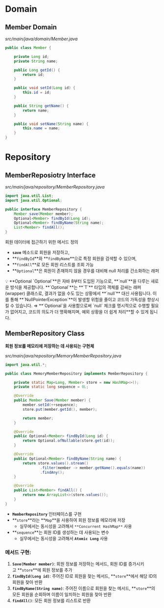 # Domain

## Member Domain

*src/main/java/domain/Member.java*

```java
public class Member {

    private Long id;
    private String name;

    public Long getId() {
        return id;
    }

    public void setId(Long id) {
        this.id = id;
    }

    public String getName() {
        return name;
    }

    public void setName(String name) {
        this.name = name;
    }
}
```

# Repository

## MemberReposiotry Interface

*src/main/java/repository/MemberRepository.java*

```java
import java.util.List;
import java.util.Optional;

public interface MemberRepository {
    Member save(Member member);
    Optional<Member> findById(Long id);
    Optional<Member> findByName(String name);
    List<Member> findAll();
}
```

회원 데이터에 접근하기 위한 메서드 정의

- **`save`** 메소드로 회원을 저장하고,
- **`findById`**와 **`findByName`**으로 특정 회원을 검색할 수 있으며,
- **`findAll`**로 모든 회원 리스트를 조회 가능
- **`Optional`**은 회원이 존재하지 않을 경우를 대비해 null 처리를 간소화하는 래퍼

<aside>
💡 **Optional
`Optional`**은 자바 8부터 도입된 기능으로, **`null`**을 다루는 새로운 방식을 제공합니다. **`Optional<T>`**는 **`T`** 타입의 객체를 감싸는 래퍼(wrapper) 클래스로, 결과가 없을 수도 있는 상황에서 **`null`** 대신 사용됩니다. 이를 통해 **`NullPointerException`**이 발생할 위험을 줄이고 코드의 가독성을 향상시킬 수 있습니다.
⇒ **`Optional`을 사용함으로써 `null` 체크를 명시적으로 수행할 필요가 없어지고, 코드의 의도가 더 명확해지며, 예외 상황을 더 쉽게 처리**할 수 있게 됩니다.

</aside>

## MemberRepository Class

**회원 정보를 메모리에 저장하는 데 사용되는 구현체**

*src/main/java/repository/MemoryMemberRepository.java*

```java
import java.util.*;

public class MemoryMemberRepository implements MemberRepository {

    private static Map<Long, Member> store = new HashMap<>();
    private static long sequence = 0L;

    @Override
    public Member Save(Member member) {
        member.setId(++sequence);
        store.put(member.getId(), member);

        return member;
    }

    @Override
    public Optional<Member> findById(Long id) {
        return Optional.ofNullable(store.get(id));
    }

    @Override
    public Optional<Member> findByName(String name) {
        return store.values().stream()
                .filter(member -> member.getName().equals(name))
                .findAny();
    }

    @Override
    public List<Member> findAll() {
        return new ArrayList<>(store.values());
    }
}
```

- **`MemberRepository`** 인터페이스를 구현
- **`store`**라는 **`Map`**을 사용하여 회원 정보를 메모리에 저장
    - 실무에서는 동시성을 고려해서 `**Concurrent HashMap**` 사용
- **`sequence`**는 회원 ID를 생성하는 데 사용되는 변수
    - 실무에서는 동시성을 고려해서 **`Atomic Long`** 사용

### 메서드 구현:

1. **`Save(Member member)`**: 회원 정보를 저장하는 메서드, 회원 ID를 증가시키고 **`store`**에 회원 정보를 추가
2. **`findById(Long id)`**: 주어진 ID로 회원을 찾는 메서드, **`store`**에서 해당 ID의 회원을 찾아 반환
3. **`findByName(String name)`**: 주어진 이름으로 회원을 찾는 메서드, **`store`**의 모든 회원을 순회하며 이름이 일치하는 회원을 찾아 반환
4. **`findAll()`**: 모든 회원 정보를 리스트로 반환
